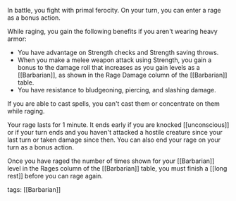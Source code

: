 In battle, you fight with primal ferocity. On your turn, you can enter a rage as a bonus action.

While raging, you gain the following benefits if you aren't wearing heavy armor:

-   You have advantage on Strength checks and Strength saving throws.
-   When you make a melee weapon attack using Strength, you gain a bonus to the damage roll that increases as you gain levels as a [[Barbarian]], as shown in the Rage Damage column of the [[Barbarian]] table.
-   You have resistance to bludgeoning, piercing, and slashing damage.

If you are able to cast spells, you can't cast them or concentrate on them while raging.

Your rage lasts for 1 minute. It ends early if you are knocked [[unconscious]] or if your turn ends and you haven't attacked a hostile creature since your last turn or taken damage since then. You can also end your rage on your turn as a bonus action.

Once you have raged the number of times shown for your [[Barbarian]] level in the Rages column of the [[Barbarian]] table, you must finish a [[long rest]] before you can rage again.

tags: [[Barbarian]]
